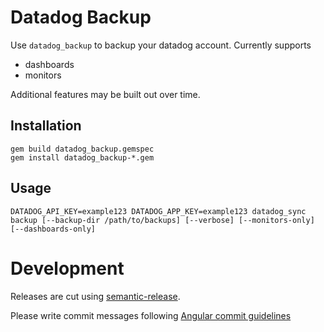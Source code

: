 # Datadog Backup

Use `datadog_backup` to backup your datadog account.
Currently supports

  - dashboards
  - monitors

Additional features may be built out over time.

## Installation

```
gem build datadog_backup.gemspec
gem install datadog_backup-*.gem
```

## Usage

```
DATADOG_API_KEY=example123 DATADOG_APP_KEY=example123 datadog_sync backup [--backup-dir /path/to/backups] [--verbose] [--monitors-only] [--dashboards-only]
```

# Development

Releases are cut using [semantic-release](https://github.com/semantic-release/semantic-release).

Please write commit messages following [Angular commit guidelines](https://github.com/angular/angular.js/blob/master/DEVELOPERS.md#-git-commit-guidelines)
